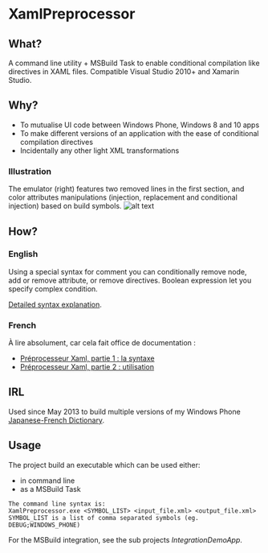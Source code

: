 ﻿# XamlPreprocessor

## What?

A command line utility + MSBuild Task to enable conditional compilation like directives in XAML files.
Compatible Visual Studio 2010+ and Xamarin Studio.

## Why?

* To mutualise UI code between Windows Phone, Windows 8 and 10 apps
* To make different versions of an application with the ease of conditional compilation directives
* Incidentally any other light XML transformations

### Illustration

The emulator (right) features two removed lines in the first section, and color attributes manipulations (injection, 
replacement and conditional injection) based on build symbols.
![alt text](https://netspring.files.wordpress.com/2013/05/img_prepro.png "Preprocessor usage illustration")

## How?

### English

Using a special syntax for comment you can conditionally remove node, add or remove attribute, or remove directives.
Boolean expression let you specify complex condition.

[Detailed syntax explanation]().

### French

À lire absolument, car cela fait office de documentation :
* [Préprocesseur Xaml, partie 1 : la syntaxe](https://netspring.wordpress.com/2013/05/15/preprocesseur-xaml-partie-1-la-syntaxe/)
* [Préprocesseur Xaml, partie 2 : utilisation](https://netspring.wordpress.com/2013/05/19/preprocesseur-xaml-partie-2-utilisation/)

## IRL

Used since May 2013 to build multiple versions of my Windows Phone [Japanese-French Dictionary](http://windowsphone.com/s?appId=d9951d66-368e-414c-89db-f76db5697f7b).

## Usage

The project build an executable which can be used either:
* in command line
* as a MSBuild Task

```
The command line syntax is:
XamlPreprocessor.exe <SYMBOL_LIST> <input_file.xml> <output_file.xml>
SYMBOL_LIST is a list of comma separated symbols (eg. DEBUG;WINDOWS_PHONE)
```

For the MSBuild integration, see the sub projects *IntegrationDemoApp*.

